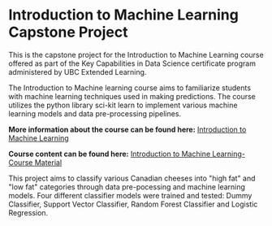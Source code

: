 # Introduction to Machine Learning Capstone Project

This is the capstone project for the Introduction to Machine Learning course offered as part of the Key Capabilities in Data Science certificate program administered by UBC Extended Learning.

The Introduction to Machine learning course aims to familiarize students with machine learning techniques used in making predictions. The course utilizes the python library sci-kit learn to implement various machine learning models and data pre-processing pipelines.

<b> More information about the course can be found here:</b> [Introduction to Machine Learning](https://extendedlearning.ubc.ca/courses/introduction-machine-learning/fs031)

<b> Course content can be found here:</b> [Introduction to Machine Learning- Course Material](https://ml-learn.mds.ubc.ca/en)

This project aims to classify various Canadian cheeses into "high fat" and "low fat" categories through data pre-pocessing and machine learning models. Four different classifier models were trained and tested: Dummy Classifier, Support Vector Classifier, Random Forest Classifier and Logistic Regression.
